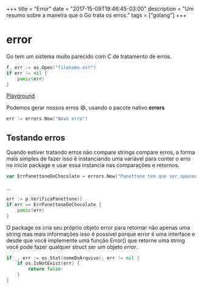 +++
title = "Error"
date = "2017-15-09T19:46:45-03:00"
description = "Um resumo sobre a maneira que o Go trata os erros."
tags = ["golang"]
+++

# error

Go tem um sistema muito parecido com C de tratamento de erros.

```go
f, err := os.Open("filename.ext")
if err != nil {
    panic(err)
}
```
[Playground](https://play.golang.org/p/5hEzgU5pvy)

Podemos gerar nossos erros :smile:, usando o pacote nativo **errors**

```go
err := errors.New("Novo erro")
```
## Testando erros


Quando estiver tratando erros não compare strings compare erros, a forma mais simples de fazer isso é instanciando uma variável para conter o erro no inicio package e usar essa instancia nas comparações e retornos.

```go
var ErrPanettoneDeChocolate = errors.New("Panettone tem que ser apenas com passas e frutas cristalizadas")
```
...
```go
err := p.VerificaPanettone()
if err == ErrPanettoneDeChocolate {
	panic(err)
}
```
O package *os* cria seu próprio objeto error para retornar não apenas uma string mas mais informações isso é possível porque error é uma interface e desde que você implemente uma função Error() que retorne uma string você pode fazer qualquer struct ser um objeto *error*.

```go
if _, err := os.Stat(nomeDoArquivo); err != nil {
    if os.IsNotExist(err) {
        return false
    }
}
```